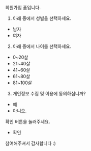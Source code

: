 회원가입 폼입니다.
1. 아래 중에서 성별을 선택하세요.
- 남자
- 여자
2. 아래 중에서 나이를 선택하세요.
- 0~20살
- 21~40살
- 41~60살
- 61~80살
- 81~100살
3. 개인정보 수집 및 이용에 동의하십니까?
- 예
- 아니오.

확인 버튼을 눌러주세요.
- 확인

참여해주셔서 감사합니다 :)

